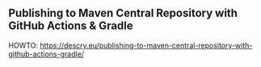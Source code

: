 ## Publishing to Maven Central Repository with GitHub Actions & Gradle

HOWTO: https://descry.eu/publishing-to-maven-central-repository-with-github-actions-gradle/
